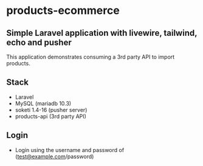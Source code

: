 # products-ecommerce

## Simple Laravel application with livewire, tailwind, echo and pusher
This application demonstrates  consuming a 3rd party API to import products.

## Stack
- Laravel
- MySQL (mariadb 10.3)
- soketi 1.4-16 (pusher server)
- products-api (3rd party API)

## Login
- Login using the username and password of (test@example.com/password)
